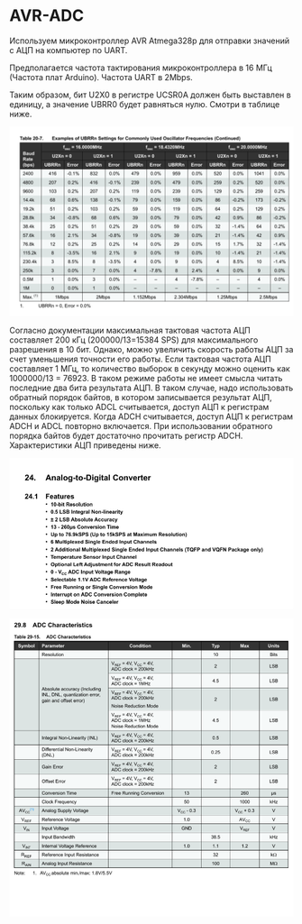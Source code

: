 # AVR-ADC

Используем микроконтроллер AVR Atmega328p для отправки значений с АЦП на компьютер по UART.

Предполагается частота тактирования микроконтроллера в 16 МГц (Частота плат Arduino). Частота UART в  2Mbps.

Таким образом, бит U2X0 в регистре UCSR0A должен быть выставлен в единицу, а значение UBRR0 будет равняться нулю. Смотри в таблице ниже.

![UBRR_Table](UBRR_Table.png)

Согласно документации максимальная тактовая частота АЦП составляет 200 кГц (200000/13=15384 SPS) для максимального разрешения в 10 бит. Однако, можно увеличить скорость работы АЦП за счет уменьшения точности его работы. Если тактовая частота АЦП составляет 1 МГц, то количество выборок в секунду можно оценить как 1000000/13 = 76923. В таком режиме работы не имеет смысла читать последние два бита результата АЦП. В таком случае, надо использовать обратный порядок байтов, в котором записывается результат АЦП, поскольку как только ADCL считывается, доступ АЦП к регистрам данных блокируется. Когда ADCH считывается, доступ АЦП к регистрам ADCH и ADCL повторно включается. При использовании обратного порядка байтов будет достаточно прочитать регистр ADCH. Характеристики АЦП приведены ниже.

![ADC_Features](ADC_Features.png)

![ADC_Table](ADC_Table.png)
